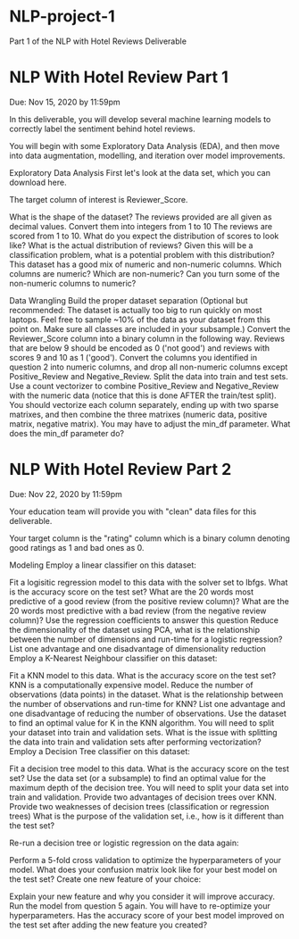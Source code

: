# NLP-project-1
Part 1 of the NLP with Hotel Reviews Deliverable

# NLP With Hotel Review Part 1
Due: Nov 15, 2020 by 11:59pm

In this deliverable, you will develop several machine learning models to correctly label the sentiment behind hotel reviews.

You will begin with some Exploratory Data Analysis (EDA), and then move into data augmentation, modelling, and iteration over model improvements.

Exploratory Data Analysis
First let's look at the data set, which you can download here.

The target column of interest is Reviewer_Score.

What is the shape of the dataset?
The reviews provided are all given as decimal values. Convert them into integers from 1 to 10
The reviews are scored from 1 to 10. What do you expect the distribution of scores to look like? What is the actual distribution of reviews?
Given this will be a classification problem, what is a potential problem with this distribution?
This dataset has a good mix of numeric and non-numeric columns. Which columns are numeric? Which are non-numeric? Can you turn some of the non-numeric columns to numeric?

Data Wrangling
Build the proper dataset separation (Optional but recommended: The dataset is actually too big to run quickly on most laptops. Feel free to sample ~10% of the data as your dataset from this point on. Make sure all classes are included in your subsample.)
Convert the Reviewer_Score column into a binary column in the following way. Reviews that are below 9 should be encoded as 0 ('not good') and reviews with scores 9 and 10 as 1 ('good').
Convert the columns you identified in question 2 into numeric columns, and drop all non-numeric columns except Positive_Review and Negative_Review.
Split the data into train and test sets.
Use a count vectorizer to combine Positive_Review and Negative_Review with the numeric data (notice that this is done AFTER the train/test split). You should vectorize each column separately, ending up with two sparse matrixes, and then combine the three matrixes (numeric data, positive matrix, negative matrix). You may have to adjust the min_df parameter.
What does the min_df parameter do?

# NLP With Hotel Review Part 2
Due: Nov 22, 2020 by 11:59pm

Your education team will provide you with "clean" data files for this deliverable.

Your target column is the "rating" column which is a binary column denoting good ratings as 1 and bad ones as 0.

Modeling
Employ a linear classifier on this dataset:

Fit a logisitic regression model to this data with the solver set to lbfgs. What is the accuracy score on the test set?
What are the 20 words most predictive of a good review (from the positive review column)? What are the 20 words most predictive with a bad review (from the negative review column)? Use the regression coefficients to answer this question
Reduce the dimensionality of the dataset using PCA, what is the relationship between the number of dimensions and run-time for a logistic regression?
List one advantage and one disadvantage of dimensionality reduction
Employ a K-Nearest Neighbour classifier on this dataset:

Fit a KNN model to this data. What is the accuracy score on the test set?
KNN is a computationally expensive model. Reduce the number of observations (data points) in the dataset. What is the relationship between the number of observations and run-time for KNN?
List one advantage and one disadvantage of reducing the number of observations.
Use the dataset to find an optimal value for K in the KNN algorithm. You will need to split your dataset into train and validation sets.
What is the issue with splitting the data into train and validation sets after performing vectorization?
Employ a Decision Tree classifier on this dataset:

Fit a decision tree model to this data. What is the accuracy score on the test set?
Use the data set (or a subsample) to find an optimal value for the maximum depth of the decision tree. You will need to split your data set into train and validation.
Provide two advantages of decision trees over KNN. Provide two weaknesses of decision trees (classification or regression trees)
What is the purpose of the validation set, i.e., how is it different than the test set?

Re-run a decision tree or logistic regression on the data again:

Perform a 5-fold cross validation to optimize the hyperparameters of your model.
What does your confusion matrix look like for your best model on the test set?
Create one new feature of your choice:

Explain your new feature and why you consider it will improve accuracy.
Run the model from question 5 again. You will have to re-optimize your hyperparameters. Has the accuracy score of your best model improved on the test set after adding the new feature you created?
